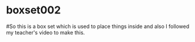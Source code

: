 # boxset002

#So this is a box set which is used to place things inside and also I followed my teacher's video to make this.
